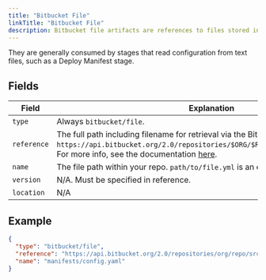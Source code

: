 ```yaml
---
title: "Bitbucket File"
linkTitle: "Bitbucket File"
description: Bitbucket file artifacts are references to files stored in Bitbucket.
---
```


They are generally consumed
by stages that read configuration from text files, such as a Deploy Manifest
stage.

## Fields

| Field | Explanation |
|-|-----------|
| `type` | Always `bitbucket/file`. |
| `reference` |  The full path including filename for retrieval via the Bitbucket API. `https://api.bitbucket.org/2.0/repositories/$ORG/$REPO/src/$VERSION/$FILEPATH`. For more info, see the documentation [here](https://confluence.atlassian.com/bitbucket/src-resources-296095214.html).
| `name` | The file path within your repo. `path/to/file.yml` is an example. |
| `version` | N/A. Must be specified in reference.|
| `location` | N/A |

## Example

```json
{
  "type": "bitbucket/file",
  "reference": "https://api.bitbucket.org/2.0/repositories/org/repo/src/master/manifests/config.yaml",
  "name": "manifests/config.yaml"
}
```
